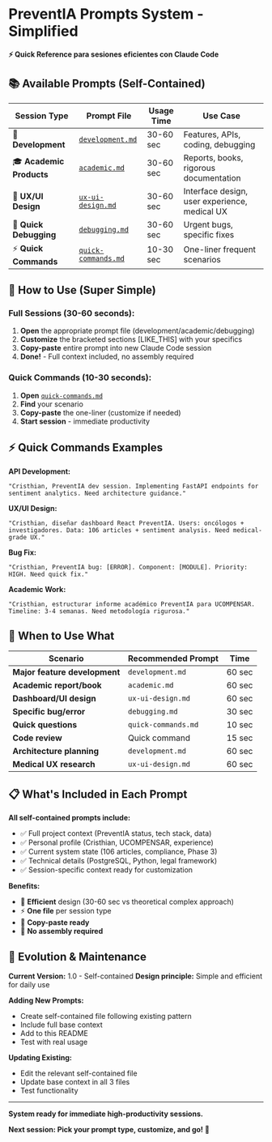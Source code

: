 # PreventIA Prompts System - Simplified

**⚡ Quick Reference para sesiones eficientes con Claude Code**

## 📚 **Available Prompts (Self-Contained)**

| Session Type | Prompt File | Usage Time | Use Case |
|--------------|-------------|------------|----------|
| 🔧 **Development** | [`development.md`](./development.md) | 30-60 sec | Features, APIs, coding, debugging |
| 🎓 **Academic Products** | [`academic.md`](./academic.md) | 30-60 sec | Reports, books, rigorous documentation |
| 🎨 **UX/UI Design** | [`ux-ui-design.md`](./ux-ui-design.md) | 30-60 sec | Interface design, user experience, medical UX |
| 🐛 **Quick Debugging** | [`debugging.md`](./debugging.md) | 30-60 sec | Urgent bugs, specific fixes |
| ⚡ **Quick Commands** | [`quick-commands.md`](./quick-commands.md) | 10-30 sec | One-liner frequent scenarios |

## 🚀 **How to Use (Super Simple)**

### **Full Sessions (30-60 seconds):**
1. **Open** the appropriate prompt file (development/academic/debugging)
2. **Customize** the bracketed sections [LIKE_THIS] with your specifics
3. **Copy-paste** entire prompt into new Claude Code session
4. **Done!** - Full context included, no assembly required

### **Quick Commands (10-30 seconds):**
1. **Open** [`quick-commands.md`](./quick-commands.md)
2. **Find** your scenario
3. **Copy-paste** the one-liner (customize if needed)
4. **Start session** - immediate productivity

## ⚡ **Quick Commands Examples**

**API Development:**
```
"Cristhian, PreventIA dev session. Implementing FastAPI endpoints for sentiment analytics. Need architecture guidance."
```

**UX/UI Design:**
```
"Cristhian, diseñar dashboard React PreventIA. Users: oncólogos + investigadores. Data: 106 articles + sentiment analysis. Need medical-grade UX."
```

**Bug Fix:**
```
"Cristhian, PreventIA bug: [ERROR]. Component: [MODULE]. Priority: HIGH. Need quick fix."
```

**Academic Work:**
```
"Cristhian, estructurar informe académico PreventIA para UCOMPENSAR. Timeline: 3-4 semanas. Need metodología rigurosa."
```

## 🎯 **When to Use What**

| Scenario | Recommended Prompt | Time |
|----------|-------------------|------|
| **Major feature development** | `development.md` | 60 sec |
| **Academic report/book** | `academic.md` | 60 sec |
| **Dashboard/UI design** | `ux-ui-design.md` | 60 sec |
| **Specific bug/error** | `debugging.md` | 30 sec |
| **Quick questions** | `quick-commands.md` | 10 sec |
| **Code review** | Quick command | 15 sec |
| **Architecture planning** | `development.md` | 60 sec |
| **Medical UX research** | `ux-ui-design.md` | 60 sec |

## 📋 **What's Included in Each Prompt**

**All self-contained prompts include:**
- ✅ Full project context (PreventIA status, tech stack, data)
- ✅ Personal profile (Cristhian, UCOMPENSAR, experience)
- ✅ Current system state (106 articles, compliance, Phase 3)
- ✅ Technical details (PostgreSQL, Python, legal framework)
- ✅ Session-specific context ready for customization

**Benefits:**
- 🚀 **Efficient** design (30-60 sec vs theoretical complex approach)
- ⚡ **One file** per session type
- 🎯 **Copy-paste ready**
- 📝 **No assembly required**

## 🔄 **Evolution & Maintenance**

**Current Version:** 1.0 - Self-contained
**Design principle:** Simple and efficient for daily use

**Adding New Prompts:**
- Create self-contained file following existing pattern
- Include full base context
- Add to this README
- Test with real usage

**Updating Existing:**
- Edit the relevant self-contained file
- Update base context in all 3 files
- Test functionality

---

**System ready for immediate high-productivity sessions.**

**Next session: Pick your prompt type, customize, and go! 🚀**
